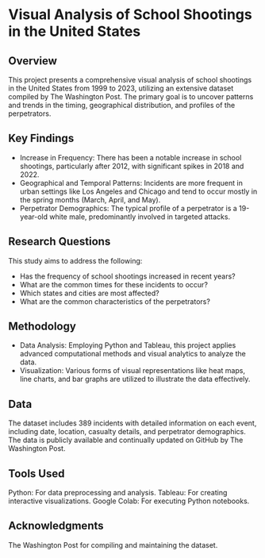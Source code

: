 # Visual Analysis of School Shootings in the United States
## Overview
This project presents a comprehensive visual analysis of school shootings in the United States from 1999 to 2023, utilizing an extensive dataset compiled by The Washington Post. The primary goal is to uncover patterns and trends in the timing, geographical distribution, and profiles of the perpetrators.

## Key Findings
- Increase in Frequency: There has been a notable increase in school shootings, particularly after 2012, with significant spikes in 2018 and 2022.
- Geographical and Temporal Patterns: Incidents are more frequent in urban settings like Los Angeles and Chicago and tend to occur mostly in the spring months (March, April, and May).
- Perpetrator Demographics: The typical profile of a perpetrator is a 19-year-old white male, predominantly involved in targeted attacks.
## Research Questions
This study aims to address the following:

- Has the frequency of school shootings increased in recent years?
- What are the common times for these incidents to occur?
- Which states and cities are most affected?
- What are the common characteristics of the perpetrators?
## Methodology
- Data Analysis: Employing Python and Tableau, this project applies advanced computational methods and visual analytics to analyze the data.
- Visualization: Various forms of visual representations like heat maps, line charts, and bar graphs are utilized to illustrate the data effectively.
## Data
The dataset includes 389 incidents with detailed information on each event, including date, location, casualty details, and perpetrator demographics. The data is publicly available and continually updated on GitHub by The Washington Post.

## Tools Used
Python: For data preprocessing and analysis.
Tableau: For creating interactive visualizations.
Google Colab: For executing Python notebooks.

## Acknowledgments
The Washington Post for compiling and maintaining the dataset.
